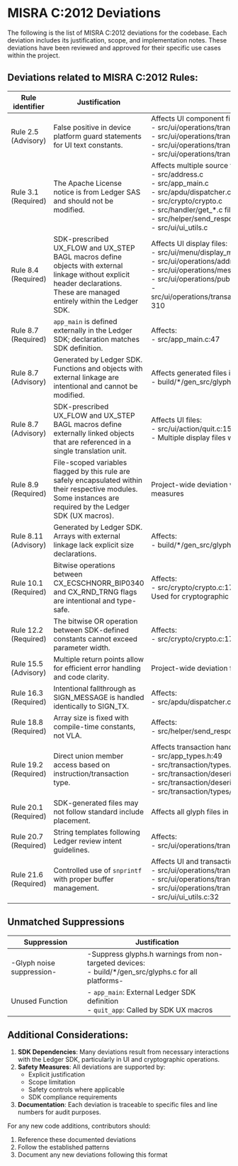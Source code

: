 # MISRA C:2012 Deviations

The following is the list of MISRA C:2012 deviations for the codebase. Each deviation includes its justification, scope, and implementation notes. These deviations have been reviewed and approved for their specific use cases within the project.

## Deviations related to MISRA C:2012 Rules:

| Rule identifier      | Justification                                                                                                                                                               | Notes                                                                                                                                                                                                                                                                                                                                 |
|----------------------|-----------------------------------------------------------------------------------------------------------------------------------------------------------------------------|---------------------------------------------------------------------------------------------------------------------------------------------------------------------------------------------------------------------------------------------------------------------------------------------------------------------------------------|
| Rule 2.5 (Advisory)  | False positive in device platform guard statements for UI text constants.                                                                                                   | Affects UI component files:</br>- src/ui/operations/transaction/types/ui_burn.h:19</br>- src/ui/operations/transaction/types/ui_ipfs.h:19</br>- src/ui/operations/transaction/types/ui_transfer.h:19</br>- src/ui/operations/transaction/types/ui_vote.h:19,20                                                                        |
| Rule 3.1 (Required)  | The Apache License notice is from Ledger SAS and should not be modified.                                                                                                    | Affects multiple source files at line 1:</br>- src/address.c</br>- src/app_main.c</br>- src/apdu/dispatcher.c</br>- src/crypto/crypto.c</br>- src/handler/get_*.c files</br>- src/helper/send_response.c</br>- src/ui/ui_utils.c                                                                                                      |
| Rule 8.4 (Required)  | SDK-prescribed UX_FLOW and UX_STEP BAGL macros define objects with external linkage without explicit header declarations. These are managed entirely within the Ledger SDK. | Affects UI display files:</br>- src/ui/menu/display_menu_nano.c:35-69</br>- src/ui/operations/address/display_address_nano.c:40-54</br>- src/ui/operations/message/display_message_nano.c:34-54</br>- src/ui/operations/public_key/display_pubkey_nano.c:42-56</br>- src/ui/operations/transaction/display_transaction_nano.c:280-310 |
| Rule 8.7 (Required)  | `app_main` is defined externally in the Ledger SDK; declaration matches SDK definition.                                                                                     | Affects:</br>- src/app_main.c:47                                                                                                                                                                                                                                                                                                      |
| Rule 8.7 (Advisory)  | Generated by Ledger SDK. Functions and objects with external linkage are intentional and cannot be modified.                                                                | Affects generated files in build directories:</br>- build/*/gen_src/glyphs.c for nanos2, nanox, flex, stax                                                                                                                                                                                                                            |
| Rule 8.7 (Advisory)  | SDK-prescribed UX_FLOW and UX_STEP BAGL macros define externally linked objects that are referenced in a single translation unit.                                           | Affects UI files:</br>- src/ui/action/quit.c:15</br>- Multiple display files with documented line numbers                                                                                                                                                                                                                             |
| Rule 8.9 (Required)  | File-scoped variables flagged by this rule are safely encapsulated within their respective modules. Some instances are required by the Ledger SDK (UX macros).              | Project-wide deviation with controlled scope and safety measures                                                                                                                                                                                                                                                                      |
| Rule 8.11 (Advisory) | Generated by Ledger SDK. Arrays with external linkage lack explicit size declarations.                                                                                      | Affects:</br>- build/*/gen_src/glyphs.h for all platforms                                                                                                                                                                                                                                                                             |
| Rule 10.1 (Required) | Bitwise operations between CX_ECSCHNORR_BIP0340 and CX_RND_TRNG flags are intentional and type-safe.                                                                        | Affects:</br>- src/crypto/crypto.c:178</br>Used for cryptographic API parameters                                                                                                                                                                                                                                                      |
| Rule 12.2 (Required) | The bitwise OR operation between SDK-defined constants cannot exceed parameter width.                                                                                       | Affects:</br>- src/crypto/crypto.c:178                                                                                                                                                                                                                                                                                                |
| Rule 15.5 (Advisory) | Multiple return points allow for efficient error handling and code clarity.                                                                                                 | Project-wide deviation for error handling patterns                                                                                                                                                                                                                                                                                    |
| Rule 16.3 (Required) | Intentional fallthrough as SIGN_MESSAGE is handled identically to SIGN_TX.                                                                                                  | Affects:</br>- src/apdu/dispatcher.c:119                                                                                                                                                                                                                                                                                              |
| Rule 18.8 (Required) | Array size is fixed with compile-time constants, not VLA.                                                                                                                   | Affects:</br>- src/helper/send_response.c:93                                                                                                                                                                                                                                                                                          |
| Rule 19.2 (Required) | Direct union member access based on instruction/transaction type.                                                                                                           | Affects transaction handling:</br>- src/app_types.h:49</br>- src/transaction/types.h:24,26,33</br>- src/transaction/deserialise_transaction.h:17</br>- src/transaction/deserialise_transaction.c:151</br>- src/transaction/types/types.h:8                                                                                            |
| Rule 20.1 (Required) | SDK-generated files may not follow standard include placement.                                                                                                              | Affects all glyph files in build directories                                                                                                                                                                                                                                                                                          |
| Rule 20.7 (Required) | String templates following Ledger review intent guidelines.                                                                                                                 | Affects:</br>- src/ui/operations/transaction/helpers/intent.h:5,10                                                                                                                                                                                                                                                                    |
| Rule 21.6 (Required) | Controlled use of `snprintf` with proper buffer management.                                                                                                                 | Affects UI and transaction handling:</br>- src/ui/operations/transaction/helpers/memo.c:11</br>- src/ui/operations/transaction/types/ui_transfer.c:12</br>- src/ui/operations/transaction/types/ui_vote.c:12</br>- src/ui/ui_utils.c:32                                                                                               |

## Unmatched Suppressions

| Suppression               | Justification                                                                                            |
|---------------------------|----------------------------------------------------------------------------------------------------------|
| -Glyph noise suppression- | -Suppress glyphs.h warnings from non-targeted devices:</br>- build/*/gen_src/glyphs.c for all platforms- |
| Unused Function           | - `app_main`: External Ledger SDK definition</br>- `quit_app`: Called by SDK UX macros                   |

## Additional Considerations:

1. **SDK Dependencies**: Many deviations result from necessary interactions with the Ledger SDK, particularly in UI and cryptographic operations.
2. **Safety Measures**: All deviations are supported by:
   - Explicit justification
   - Scope limitation
   - Safety controls where applicable
   - SDK compliance requirements
3. **Documentation**: Each deviation is traceable to specific files and line numbers for audit purposes.

For any new code additions, contributors should:
1. Reference these documented deviations
2. Follow the established patterns
3. Document any new deviations following this format
